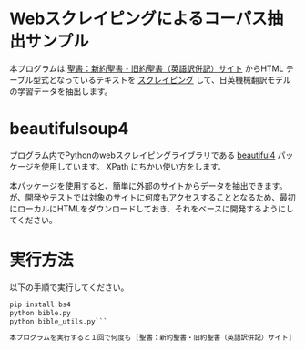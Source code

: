 Webスクレイピングによるコーパス抽出サンプル
========================================

本プログラムは [聖書：新約聖書・旧約聖書（英語訳併記）サイト] からHTML テーブル型式となっているテキストを [スクレイピング] して、日英機械翻訳モデルの学習データを抽出します。

[聖書：新約聖書・旧約聖書（英語訳併記）サイト]: http://bible.e-lesson1.com/
[スクレイピング]: https://ja.wikipedia.org/wiki/%E3%82%A6%E3%82%A7%E3%83%96%E3%82%B9%E3%82%AF%E3%83%AC%E3%82%A4%E3%83%94%E3%83%B3%E3%82%B0

# beautifulsoup4

プログラム内でPythonのwebスクレイピングライブラリである [beautiful4] パッケージを使用しています。
XPath にちかい使い方をします。

本パッケージを使用すると、簡単に外部のサイトからデータを抽出できます。が、開発やテストでは対象のサイトに何度もアクセスすることとなるため、最初にローカルにHTMLをダウンロードしておき、それをベースに開発するようにしてください。

[beautiful4]: http://kondou.com/BS4/

# 実行方法

以下の手順で実行してください。

```Python
pip install bs4
python bible.py
python bible_utils.py```

本プログラムを実行すると１回で何度も [聖書：新約聖書・旧約聖書（英語訳併記）サイト] へアクセススルことになります。注意してください。
